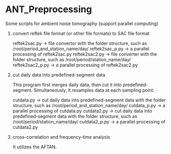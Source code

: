 # ANT_Preprocessing
Some scripts for ambient noise tomography (support parallel computing)

1. convert reftek file format (or other file formats) to SAC file format

    reftek2sac.py    -> file convertor with the folder structure, such as /root/period_and_station_name/day/
    reftek2sac_p.py  -> a parallel processing of reftek2sac.py
    reftek2sac2.py   -> file converter with the folder structure, such as /root/period/station_name/day/
    reftek2sac2_p.py -> a parallel processing of reftek2sac2.py

2. cut daily data into predefined-segment data

   This program first merges daily data, then cut it into predefined-segment. Simultaneously, it resamples data at each sampling point.

    cutdata.py       -> cut daily data into predefined-segment data with the folder structure, such as /root/period_and_station_name/day/
    cutdata_p.py     -> a parallel processing of cutdata.py
    cutdata2.py      -> cut daily data into predefined-segment data with the folder structure, such as /root/period/station_name/day/
    cutdata2_p.py    -> a parallel processing of cutdata2.py

3. cross-correlation and frequency-time analysis

    It utilizes the AFTAN.
